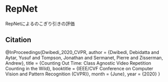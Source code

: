 # RepNet
RepNetによるのこぎり引きの評価


## Citation
@InProceedings{Dwibedi_2020_CVPR,
author = {Dwibedi, Debidatta and Aytar, Yusuf and Tompson, Jonathan and Sermanet, Pierre and Zisserman, Andrew},
title = {Counting Out Time: Class Agnostic Video Repetition Counting in the Wild},
booktitle = {IEEE/CVF Conference on Computer Vision and Pattern Recognition (CVPR)},
month = {June},
year = {2020}
}
